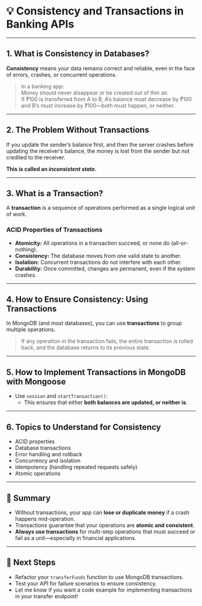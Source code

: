 # 💡 Consistency and Transactions in Banking APIs

---

## 1. What is Consistency in Databases?

**Consistency** means your data remains correct and reliable, even in the face of errors, crashes, or concurrent operations.

> In a banking app:  
> Money should never disappear or be created out of thin air.  
> If ₹100 is transferred from A to B, A’s balance must decrease by ₹100 and B’s must increase by ₹100—both must happen, or neither.

---

## 2. The Problem Without Transactions

If you update the sender’s balance first, and then the server crashes before updating the receiver’s balance, the money is lost from the sender but not credited to the receiver.

**This is called an _inconsistent state_.**

---

## 3. What is a Transaction?

A **transaction** is a sequence of operations performed as a single logical unit of work.

### ACID Properties of Transactions

- **Atomicity:** All operations in a transaction succeed, or none do (all-or-nothing).
- **Consistency:** The database moves from one valid state to another.
- **Isolation:** Concurrent transactions do not interfere with each other.
- **Durability:** Once committed, changes are permanent, even if the system crashes.

---

## 4. How to Ensure Consistency: Using Transactions

In MongoDB (and most databases), you can use **transactions** to group multiple operations.

> If any operation in the transaction fails, the entire transaction is rolled back, and the database returns to its previous state.

---

## 5. How to Implement Transactions in MongoDB with Mongoose

- Use `session` and `startTransaction()`:
    - This ensures that either **both balances are updated, or neither is**.

---

## 6. Topics to Understand for Consistency

- ACID properties
- Database transactions
- Error handling and rollback
- Concurrency and isolation
- Idempotency (handling repeated requests safely)
- Atomic operations

---

## 📝 Summary

- Without transactions, your app can **lose or duplicate money** if a crash happens mid-operation.
- Transactions guarantee that your operations are **atomic and consistent**.
- **Always use transactions** for multi-step operations that must succeed or fail as a unit—especially in financial applications.

---

## 🚀 Next Steps

- Refactor your `transferFunds` function to use MongoDB transactions.
- Test your API for failure scenarios to ensure consistency.
- Let me know if you want a code example for implementing transactions in your transfer endpoint!